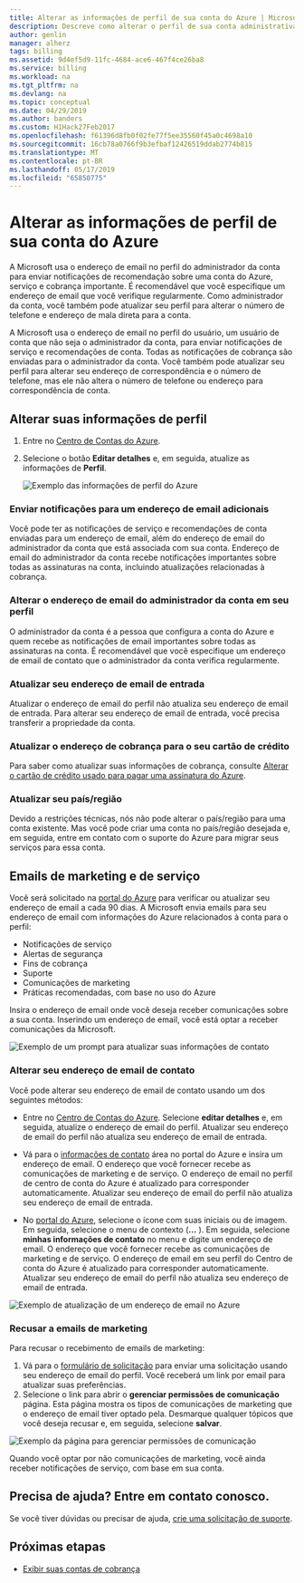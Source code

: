 ```yaml
---
title: Alterar as informações de perfil de sua conta do Azure | Microsoft Docs
description: Descreve como alterar o perfil de sua conta administrativa do Azure e entre em contato com o endereço de email.
author: genlin
manager: alherz
tags: billing
ms.assetid: 9d4ef5d9-11fc-4684-ace6-467f4ce26ba8
ms.service: billing
ms.workload: na
ms.tgt_pltfrm: na
ms.devlang: na
ms.topic: conceptual
ms.date: 04/29/2019
ms.author: banders
ms.custom: H1Hack27Feb2017
ms.openlocfilehash: f61396d8fb0f02fe77f5ee35560f45a0c4698a10
ms.sourcegitcommit: 16cb78a0766f9b3efbaf12426519ddab2774b815
ms.translationtype: MT
ms.contentlocale: pt-BR
ms.lasthandoff: 05/17/2019
ms.locfileid: "65850775"
---
```

# <a name="change-the-profile-information-for-your-azure-account"></a>Alterar as informações de perfil de sua conta do Azure

A Microsoft usa o endereço de email no perfil do administrador da conta para enviar notificações de recomendação sobre uma conta do Azure, serviço e cobrança importante. É recomendável que você especifique um endereço de email que você verifique regularmente. Como administrador da conta, você também pode atualizar seu perfil para alterar o número de telefone e endereço de mala direta para a conta.

A Microsoft usa o endereço de email no perfil do usuário, um usuário de conta que não seja o administrador da conta, para enviar notificações de serviço e recomendações de conta. Todas as notificações de cobrança são enviadas para o administrador da conta. Você também pode atualizar seu perfil para alterar seu endereço de correspondência e o número de telefone, mas ele não altera o número de telefone ou endereço para correspondência de conta.

## <a name="change-your-profile-information"></a>Alterar suas informações de perfil

1. Entre no [Centro de Contas do Azure](https://account.azure.com/Profile).
1. Selecione o botão **Editar detalhes** e, em seguida, atualize as informações de **Perfil**.

   ![Exemplo das informações de perfil do Azure](./media/billing-how-to-change-azure-account-profile/profile.png)

### <a name="send-notifications-to-an-additional-email-address"></a>Enviar notificações para um endereço de email adicionais

Você pode ter as notificações de serviço e recomendações de conta enviadas para um endereço de email, além do endereço de email do administrador da conta que está associada com sua conta. Endereço de email do administrador da conta recebe notificações importantes sobre todas as assinaturas na conta, incluindo atualizações relacionadas à cobrança.

### <a name="change-the-account-administrators-email-address-in-your-profile"></a>Alterar o endereço de email do administrador da conta em seu perfil

O administrador da conta é a pessoa que configura a conta do Azure e quem recebe as notificações de email importantes sobre todas as assinaturas na conta. É recomendável que você especifique um endereço de email de contato que o administrador da conta verifica regularmente.

### <a name="update-your-sign-in-email-address"></a>Atualizar seu endereço de email de entrada

Atualizar o endereço de email do perfil não atualiza seu endereço de email de entrada. Para alterar seu endereço de email de entrada, você precisa transferir a propriedade da conta.

### <a name="update-the-billing-address-for-your-credit-card"></a>Atualizar o endereço de cobrança para o seu cartão de crédito

Para saber como atualizar suas informações de cobrança, consulte [Alterar o cartão de crédito usado para pagar uma assinatura do Azure](billing-how-to-change-credit-card.md).

### <a name="update-your-countryregion"></a>Atualizar seu país/região

Devido a restrições técnicas, nós não pode alterar o país/região para uma conta existente. Mas você pode criar uma conta no país/região desejada e, em seguida, entre em contato com o suporte do Azure para migrar seus serviços para essa conta.

## <a name="service-and-marketing-emails"></a>Emails de marketing e de serviço

Você será solicitado na [portal do Azure](https://portal.azure.com) para verificar ou atualizar seu endereço de email a cada 90 dias. A Microsoft envia emails para seu endereço de email com informações do Azure relacionados à conta para o perfil:

- Notificações de serviço
- Alertas de segurança
- Fins de cobrança
- Suporte
- Comunicações de marketing
- Práticas recomendadas, com base no uso do Azure

Insira o endereço de email onde você deseja receber comunicações sobre a sua conta. Inserindo um endereço de email, você está optar a receber comunicações da Microsoft.

![Exemplo de um prompt para atualizar suas informações de contato](./media/billing-how-to-change-azure-account-profile/update-contact-information.png)

### <a name="change-your-contact-email-address"></a>Alterar seu endereço de email de contato

Você pode alterar seu endereço de email de contato usando um dos seguintes métodos:

* Entre no [Centro de Contas do Azure](https://account.azure.com/Profile). Selecione **editar detalhes** e, em seguida, atualize o endereço de email do perfil. Atualizar seu endereço de email do perfil não atualiza seu endereço de email de entrada.

* Vá para o [informações de contato](https://portal.azure.com/#blade/HubsExtension/ContactInfoBlade) área no portal do Azure e insira um endereço de email. O endereço que você fornecer recebe as comunicações de marketing e de serviço. O endereço de email no perfil de centro de conta do Azure é atualizado para corresponder automaticamente. Atualizar seu endereço de email do perfil não atualiza seu endereço de email de entrada.

* No [portal do Azure](https://portal.azure.com/#blade/HubsExtension/ContactInfoBlade), selecione o ícone com suas iniciais ou de imagem. Em seguida, selecione o menu de contexto (**...** ). Em seguida, selecione **minhas informações de contato** no menu e digite um endereço de email. O endereço que você fornecer recebe as comunicações de marketing e de serviço. O endereço de email em seu perfil do Centro de conta do Azure é atualizado para corresponder automaticamente. Atualizar seu endereço de email do perfil não atualiza seu endereço de email de entrada.

![Exemplo de atualização de um endereço de email no Azure](./media/billing-how-to-change-azure-account-profile/azure-contact-information.png)

### <a name="opt-out-of-marketing-emails"></a>Recusar a emails de marketing

Para recusar o recebimento de emails de marketing:

1. Vá para o [formulário de solicitação](https://account.microsoft.com/profile/permissions-link-request) para enviar uma solicitação usando seu endereço de email do perfil. Você receberá um link por email para atualizar suas preferências.
2. Selecione o link para abrir o **gerenciar permissões de comunicação** página. Esta página mostra os tipos de comunicações de marketing que o endereço de email tiver optado pela. Desmarque qualquer tópicos que você deseja recusar e, em seguida, selecione **salvar**.


![Exemplo da página para gerenciar permissões de comunicação](./media/billing-how-to-change-azure-account-profile/manage-communication-permissions.png)

Quando você optar por não comunicações de marketing, você ainda receber notificações de serviço, com base em sua conta.

## <a name="need-help-contact-us"></a>Precisa de ajuda? Entre em contato conosco.

Se você tiver dúvidas ou precisar de ajuda, [crie uma solicitação de suporte](https://go.microsoft.com/fwlink/?linkid=2083458).

## <a name="next-steps"></a>Próximas etapas
- [Exibir suas contas de cobrança](billing-view-all-accounts.md)
